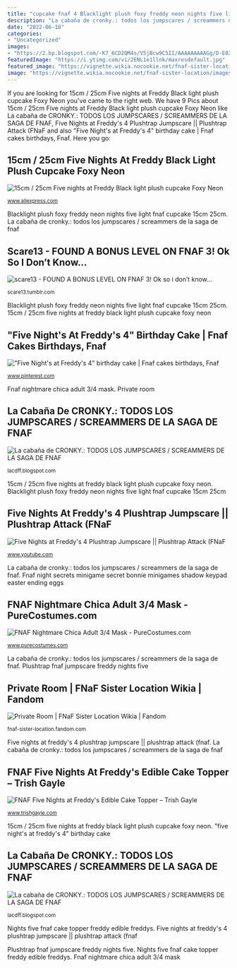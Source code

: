 ```yaml
---
title: "cupcake fnaf 4 Blacklight plush foxy freddy neon nights five light fnaf cupcake 15cm 25cm"
description: "La cabaña de cronky.: todos los jumpscares / screammers de la saga de fnaf"
date: "2022-06-18"
categories:
- "Uncategorized"
images:
- "https://2.bp.blogspot.com/-K7_6CD2QM4s/V5jBcw9C5II/AAAAAAAAAGg/D-E02GOocicavuJWG29z5t-XcoRSyTdDQCEw/s1600/picsart_03_09_10_32_43_by_sprinklez167-d9ukqef.gif"
featuredImage: "https://i.ytimg.com/vi/2ENL1e1llnk/maxresdefault.jpg"
featured_image: "https://vignette.wikia.nocookie.net/fnaf-sister-location/images/7/7f/Private_Room.gif/revision/latest?cb=20171001071422"
image: "https://vignette.wikia.nocookie.net/fnaf-sister-location/images/7/7f/Private_Room.gif/revision/latest?cb=20171001071422"
---
```


If you are looking for 15cm / 25cm Five nights at Freddy Black light plush cupcake Foxy Neon you've came to the right web. We have 9 Pics about 15cm / 25cm Five nights at Freddy Black light plush cupcake Foxy Neon like La cabaña de CRONKY.: TODOS LOS JUMPSCARES / SCREAMMERS DE LA SAGA DE FNAF, Five Nights at Freddy&#039;s 4 Plushtrap Jumpscare || Plushtrap Attack (FNaF and also &quot;Five Night&#039;s at Freddy&#039;s 4&quot; birthday cake | Fnaf cakes birthdays, Fnaf. Here you go:

## 15cm / 25cm Five Nights At Freddy Black Light Plush Cupcake Foxy Neon

![15cm / 25cm Five nights at Freddy Black light plush cupcake Foxy Neon](https://ae01.alicdn.com/kf/HTB1QvX9cQomBKNjSZFqq6xtqVXaO/15cm-25cm-Five-nights-at-Freddy-Black-light-plush-cupcake-Foxy-Neon-Freddy-neon-Blacklight-Plush.jpg "La cabaña de cronky.: todos los jumpscares / screammers de la saga de fnaf")

<small>www.aliexpress.com</small>

Blacklight plush foxy freddy neon nights five light fnaf cupcake 15cm 25cm. La cabaña de cronky.: todos los jumpscares / screammers de la saga de fnaf

## Scare13 - FOUND A BONUS LEVEL ON FNAF 3! Ok So I Don’t Know...

![scare13 - FOUND A BONUS LEVEL ON FNAF 3! Ok so i don’t know...](https://78.media.tumblr.com/b4941fd71b2acd9bab00aacf922240da/tumblr_nkm8go5Ct61tg6muuo2_1280.jpg "Private room")

<small>scare13.tumblr.com</small>

Blacklight plush foxy freddy neon nights five light fnaf cupcake 15cm 25cm. 15cm / 25cm five nights at freddy black light plush cupcake foxy neon

## &quot;Five Night&#039;s At Freddy&#039;s 4&quot; Birthday Cake | Fnaf Cakes Birthdays, Fnaf

![&quot;Five Night&#039;s at Freddy&#039;s 4&quot; birthday cake | Fnaf cakes birthdays, Fnaf](https://i.pinimg.com/originals/31/f3/4e/31f34e3e3d8a978d92c73e130854768a.jpg "La cabaña de cronky.: todos los jumpscares / screammers de la saga de fnaf")

<small>www.pinterest.com</small>

Fnaf nightmare chica adult 3/4 mask. Private room

## La Cabaña De CRONKY.: TODOS LOS JUMPSCARES / SCREAMMERS DE LA SAGA DE FNAF

![La cabaña de CRONKY.: TODOS LOS JUMPSCARES / SCREAMMERS DE LA SAGA DE FNAF](https://2.bp.blogspot.com/-K7_6CD2QM4s/V5jBcw9C5II/AAAAAAAAAGg/D-E02GOocicavuJWG29z5t-XcoRSyTdDQCEw/s1600/picsart_03_09_10_32_43_by_sprinklez167-d9ukqef.gif "Nights five fnaf cake topper freddy edible freddys")

<small>lacdff.blogspot.com</small>

15cm / 25cm five nights at freddy black light plush cupcake foxy neon. Blacklight plush foxy freddy neon nights five light fnaf cupcake 15cm 25cm

## Five Nights At Freddy&#039;s 4 Plushtrap Jumpscare || Plushtrap Attack (FNaF

![Five Nights at Freddy&#039;s 4 Plushtrap Jumpscare || Plushtrap Attack (FNaF](https://i.ytimg.com/vi/2ENL1e1llnk/maxresdefault.jpg "Plushtrap fnaf jumpscare freddy nights five")

<small>www.youtube.com</small>

La cabaña de cronky.: todos los jumpscares / screammers de la saga de fnaf. Fnaf night secrets minigame secret bonnie minigames shadow keypad easter ending eggs

## FNAF Nightmare Chica Adult 3/4 Mask - PureCostumes.com

![FNAF Nightmare Chica Adult 3/4 Mask - PureCostumes.com](https://www.purecostumes.com/mm5/graphics/00000001/R33929_full_1.jpg "Plushtrap fnaf jumpscare freddy nights five")

<small>www.purecostumes.com</small>

La cabaña de cronky.: todos los jumpscares / screammers de la saga de fnaf. Plushtrap fnaf jumpscare freddy nights five

## Private Room | FNaF Sister Location Wikia | Fandom

![Private Room | FNaF Sister Location Wikia | Fandom](https://vignette.wikia.nocookie.net/fnaf-sister-location/images/7/7f/Private_Room.gif/revision/latest?cb=20171001071422 "La cabaña de cronky.: todos los jumpscares / screammers de la saga de fnaf")

<small>fnaf-sister-location.fandom.com</small>

Five nights at freddy&#039;s 4 plushtrap jumpscare || plushtrap attack (fnaf. La cabaña de cronky.: todos los jumpscares / screammers de la saga de fnaf

## FNAF Five Nights At Freddy&#039;s Edible Cake Topper – Trish Gayle

![FNAF Five Nights at Freddy&#039;s Edible Cake Topper – Trish Gayle](http://cdn.shopify.com/s/files/1/1444/5058/products/Z13_1024x1024.gif?v=1525537907 "Fnaf nightmare chica adult 3/4 mask")

<small>www.trishgayle.com</small>

15cm / 25cm five nights at freddy black light plush cupcake foxy neon. &quot;five night&#039;s at freddy&#039;s 4&quot; birthday cake

## La Cabaña De CRONKY.: TODOS LOS JUMPSCARES / SCREAMMERS DE LA SAGA DE FNAF

![La cabaña de CRONKY.: TODOS LOS JUMPSCARES / SCREAMMERS DE LA SAGA DE FNAF](https://1.bp.blogspot.com/-yga7TmzOykk/V5jIlLEmPsI/AAAAAAAAAHk/t3Xj-X5wdpgvmaUXqgHq6FuK13Ni6j2EgCEw/s1600/Nightmare_Mangle_Jumpscare.gif "&quot;five night&#039;s at freddy&#039;s 4&quot; birthday cake")

<small>lacdff.blogspot.com</small>

Nights five fnaf cake topper freddy edible freddys. Five nights at freddy&#039;s 4 plushtrap jumpscare || plushtrap attack (fnaf

Plushtrap fnaf jumpscare freddy nights five. Nights five fnaf cake topper freddy edible freddys. Fnaf nightmare chica adult 3/4 mask
